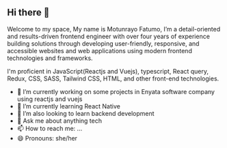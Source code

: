 ## Hi there 👋

Welcome to my space, My name is Motunrayo Fatumo, I’m a detail-oriented and results-driven frontend engineer with over four years of experience building solutions through developing user-friendly, responsive, and accessible websites and web applications using modern frontend technologies and frameworks. 

I'm proficient in JavaScript(Reactjs and Vuejs), typescript, React query, Redux, CSS, SASS, Tailwind CSS, HTML, and other front-end technologies.



- 🔭 I’m currently working on some projects in Enyata software company using reactjs and vuejs
- 🌱 I’m currently learning React Native
- 🌱 I’m also looking to learn backend development
- 💬 Ask me about anything tech 
- 📫 How to reach me: ...
- 😄 Pronouns: she/her


